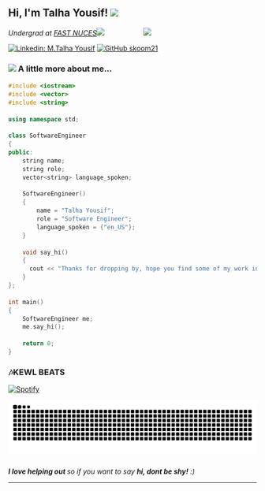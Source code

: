 <h2> Hi, I'm Talha Yousif! <img src="https://media.giphy.com/media/mGcNjsfWAjY5AEZNw6/giphy.gif" width="50"></h2>
<img align='right' src="https://media.giphy.com/media/px2ecwpjYd6fe/giphy.gif" width="230">
<p><em>Undergrad at <a href="http://khi.nu.edu.pk/">FAST NUCES</a><img src="https://media.giphy.com/media/hNDFYn9vBLncN06Wt2/giphy.gif" width="30"></br>
</em></p>

[![Linkedin: M.Talha Yousif](https://img.shields.io/badge/-TalhaYousif-blue?style=flat-square&logo=Linkedin&logoColor=white&link=https://www.linkedin.com/in/muhammad-talha-yousif/)](https://www.linkedin.com/in/muhammad-talha-yousif/)
[![GitHub skoom21](https://img.shields.io/github/followers/skoom21?label=follow&style=social)](https://github.com/skoom21)


### <img src="https://media.giphy.com/media/VgCDAzcKvsR6OM0uWg/giphy.gif" width="50"> A little more about me...  

```cpp
#include <iostream>
#include <vector>
#include <string>

using namespace std;

class SoftwareEngineer
{
public:
    string name;
    string role;
    vector<string> language_spoken;

    SoftwareEngineer()
    {
        name = "Talha Yousif";
        role = "Software Engineer";
        language_spoken = {"en_US"};
    }

    void say_hi()
    {
      cout << "Thanks for dropping by, hope you find some of my work interesting." << endl;
    }
};

int main()
{
    SoftwareEngineer me;
    me.say_hi();

    return 0;
}

```

### 🎶KEWL BEATS
[![Spotify](https://novatorem.bgstatic.vercel.app/api/spotify)](https://open.spotify.com/artist/3Rq3YOF9YG9YfCWD4D56RZ)


<img src="https://raw.githubusercontent.com/skoom21/skoom21/output/snake.svg" alt="Snake animation" >

###
<em><b>I love helping out </b> so if you want to say <b>hi, dont be shy!</b> :)</em>

---
